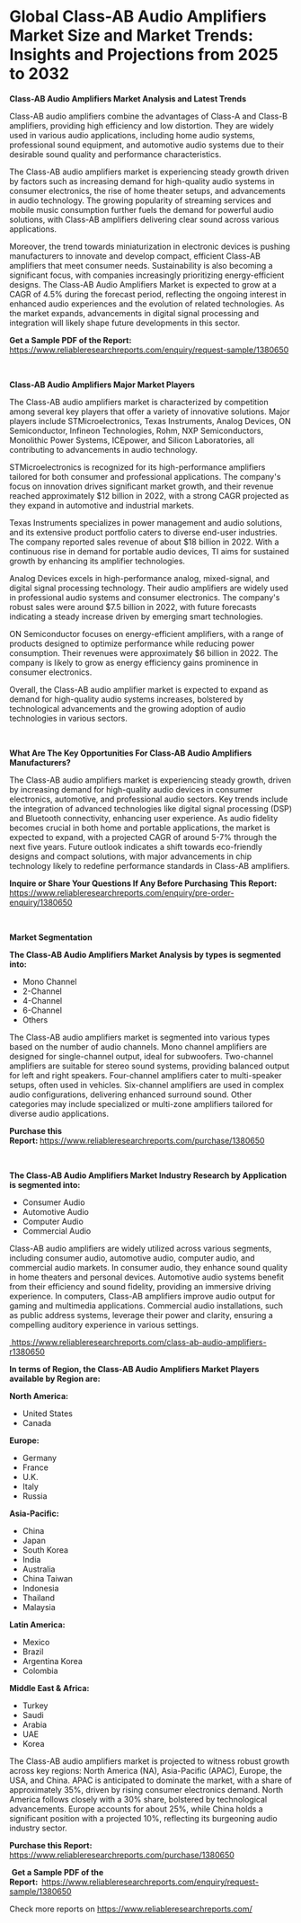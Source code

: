 <p><h1>Global Class-AB Audio Amplifiers Market Size and Market Trends: Insights and Projections from 2025 to 2032</h1></p><p><strong>Class-AB Audio Amplifiers Market Analysis and Latest Trends</strong></p>
<p><p>Class-AB audio amplifiers combine the advantages of Class-A and Class-B amplifiers, providing high efficiency and low distortion. They are widely used in various audio applications, including home audio systems, professional sound equipment, and automotive audio systems due to their desirable sound quality and performance characteristics. </p><p>The Class-AB audio amplifiers market is experiencing steady growth driven by factors such as increasing demand for high-quality audio systems in consumer electronics, the rise of home theater setups, and advancements in audio technology. The growing popularity of streaming services and mobile music consumption further fuels the demand for powerful audio solutions, with Class-AB amplifiers delivering clear sound across various applications.</p><p>Moreover, the trend towards miniaturization in electronic devices is pushing manufacturers to innovate and develop compact, efficient Class-AB amplifiers that meet consumer needs. Sustainability is also becoming a significant focus, with companies increasingly prioritizing energy-efficient designs. The Class-AB Audio Amplifiers Market is expected to grow at a CAGR of 4.5% during the forecast period, reflecting the ongoing interest in enhanced audio experiences and the evolution of related technologies. As the market expands, advancements in digital signal processing and integration will likely shape future developments in this sector.</p></p>
<p><strong>Get a Sample PDF of the Report:&nbsp;</strong> <a href="https://www.reliableresearchreports.com/enquiry/request-sample/1380650?utm_campaign=2593&utm_medium=2&utm_source=Github&utm_content=ia&utm_term=06042025&utm_id=class-ab-audio-amplifiers">https://www.reliableresearchreports.com/enquiry/request-sample/1380650</a></p>
<p>&nbsp;</p>
<p><strong>Class-AB Audio Amplifiers Major Market Players</strong></p>
<p><p>The Class-AB audio amplifiers market is characterized by competition among several key players that offer a variety of innovative solutions. Major players include STMicroelectronics, Texas Instruments, Analog Devices, ON Semiconductor, Infineon Technologies, Rohm, NXP Semiconductors, Monolithic Power Systems, ICEpower, and Silicon Laboratories, all contributing to advancements in audio technology.</p><p>STMicroelectronics is recognized for its high-performance amplifiers tailored for both consumer and professional applications. The company's focus on innovation drives significant market growth, and their revenue reached approximately $12 billion in 2022, with a strong CAGR projected as they expand in automotive and industrial markets.</p><p>Texas Instruments specializes in power management and audio solutions, and its extensive product portfolio caters to diverse end-user industries. The company reported sales revenue of about $18 billion in 2022. With a continuous rise in demand for portable audio devices, TI aims for sustained growth by enhancing its amplifier technologies.</p><p>Analog Devices excels in high-performance analog, mixed-signal, and digital signal processing technology. Their audio amplifiers are widely used in professional audio systems and consumer electronics. The company's robust sales were around $7.5 billion in 2022, with future forecasts indicating a steady increase driven by emerging smart technologies.</p><p>ON Semiconductor focuses on energy-efficient amplifiers, with a range of products designed to optimize performance while reducing power consumption. Their revenues were approximately $6 billion in 2022. The company is likely to grow as energy efficiency gains prominence in consumer electronics.</p><p>Overall, the Class-AB audio amplifier market is expected to expand as demand for high-quality audio systems increases, bolstered by technological advancements and the growing adoption of audio technologies in various sectors.</p></p>
<p>&nbsp;</p>
<p><strong>What Are The Key Opportunities For Class-AB Audio Amplifiers Manufacturers?</strong></p>
<p><p>The Class-AB audio amplifiers market is experiencing steady growth, driven by increasing demand for high-quality audio devices in consumer electronics, automotive, and professional audio sectors. Key trends include the integration of advanced technologies like digital signal processing (DSP) and Bluetooth connectivity, enhancing user experience. As audio fidelity becomes crucial in both home and portable applications, the market is expected to expand, with a projected CAGR of around 5-7% through the next five years. Future outlook indicates a shift towards eco-friendly designs and compact solutions, with major advancements in chip technology likely to redefine performance standards in Class-AB amplifiers.</p></p>
<p><strong>Inquire or Share Your Questions If Any Before Purchasing This Report:</strong> <a href="https://www.reliableresearchreports.com/enquiry/pre-order-enquiry/1380650?utm_campaign=2593&utm_medium=2&utm_source=Github&utm_content=ia&utm_term=06042025&utm_id=class-ab-audio-amplifiers">https://www.reliableresearchreports.com/enquiry/pre-order-enquiry/1380650</a></p>
<p>&nbsp;</p>
<p><strong>Market Segmentation</strong></p>
<p><strong>The Class-AB Audio Amplifiers Market Analysis by types is segmented into:</strong></p>
<p><ul><li>Mono Channel</li><li>2-Channel</li><li>4-Channel</li><li>6-Channel</li><li>Others</li></ul></p>
<p><p>The Class-AB audio amplifiers market is segmented into various types based on the number of audio channels. Mono channel amplifiers are designed for single-channel output, ideal for subwoofers. Two-channel amplifiers are suitable for stereo sound systems, providing balanced output for left and right speakers. Four-channel amplifiers cater to multi-speaker setups, often used in vehicles. Six-channel amplifiers are used in complex audio configurations, delivering enhanced surround sound. Other categories may include specialized or multi-zone amplifiers tailored for diverse audio applications.</p></p>
<p><strong>Purchase this Report:&nbsp;</strong><a href="https://www.reliableresearchreports.com/purchase/1380650?utm_campaign=2593&utm_medium=2&utm_source=Github&utm_content=ia&utm_term=06042025&utm_id=class-ab-audio-amplifiers">https://www.reliableresearchreports.com/purchase/1380650</a></p>
<p>&nbsp;</p>
<p><strong>The Class-AB Audio Amplifiers Market Industry Research by Application is segmented into:</strong></p>
<p><ul><li>Consumer Audio</li><li>Automotive Audio</li><li>Computer Audio</li><li>Commercial Audio</li></ul></p>
<p><p>Class-AB audio amplifiers are widely utilized across various segments, including consumer audio, automotive audio, computer audio, and commercial audio markets. In consumer audio, they enhance sound quality in home theaters and personal devices. Automotive audio systems benefit from their efficiency and sound fidelity, providing an immersive driving experience. In computers, Class-AB amplifiers improve audio output for gaming and multimedia applications. Commercial audio installations, such as public address systems, leverage their power and clarity, ensuring a compelling auditory experience in various settings.</p></p>
<p><a href="https://www.reliableresearchreports.com/class-ab-audio-amplifiers-r1380650?utm_campaign=2593&utm_medium=2&utm_source=Github&utm_content=ia&utm_term=06042025&utm_id=class-ab-audio-amplifiers">&nbsp;https://www.reliableresearchreports.com/class-ab-audio-amplifiers-r1380650</a></p>
<p><strong>In terms of Region, the Class-AB Audio Amplifiers Market Players available by Region are:</strong></p>
<p>
    <p> <strong> North America: </strong>
        <ul>
            <li>United States</li>
            <li>Canada</li>
        </ul>
        </p> 
    <p> <strong> Europe: </strong>
        <ul>
            <li>Germany</li>
            <li>France</li>
            <li>U.K.</li>
            <li>Italy</li>
            <li>Russia</li>
        </ul>
        </p> 
    <p> <strong> Asia-Pacific: </strong>
        <ul>
            <li>China</li>
            <li>Japan</li>
            <li>South Korea</li>
            <li>India</li>
            <li>Australia</li>
            <li>China Taiwan</li>
            <li>Indonesia</li>
            <li>Thailand</li>
            <li>Malaysia</li>
        </ul>
        </p> 
    <p> <strong> Latin America: </strong>
        <ul>
            <li>Mexico</li>
            <li>Brazil</li>
            <li>Argentina Korea</li>
            <li>Colombia</li>
        </ul>
        </p> 
    <p> <strong> Middle East & Africa: </strong>
        <ul>
            <li>Turkey</li>
            <li>Saudi</li>
            <li>Arabia</li>
            <li>UAE</li>
            <li>Korea</li>
        </ul>
    </p>
    </p>
<p><p>The Class-AB audio amplifiers market is projected to witness robust growth across key regions: North America (NA), Asia-Pacific (APAC), Europe, the USA, and China. APAC is anticipated to dominate the market, with a share of approximately 35%, driven by rising consumer electronics demand. North America follows closely with a 30% share, bolstered by technological advancements. Europe accounts for about 25%, while China holds a significant position with a projected 10%, reflecting its burgeoning audio industry sector.</p></p>
<p><strong>Purchase this Report: </strong><a href="https://www.reliableresearchreports.com/purchase/1380650?utm_campaign=2593&utm_medium=2&utm_source=Github&utm_content=ia&utm_term=06042025&utm_id=class-ab-audio-amplifiers">https://www.reliableresearchreports.com/purchase/1380650</a></p>
<p>&nbsp;<strong>Get a Sample PDF of the Report:&nbsp;&nbsp;</strong><a href="https://www.reliableresearchreports.com/enquiry/request-sample/1380650?utm_campaign=2593&utm_medium=2&utm_source=Github&utm_content=ia&utm_term=06042025&utm_id=class-ab-audio-amplifiers">https://www.reliableresearchreports.com/enquiry/request-sample/1380650</a></p>
<p><strong></strong></p>
<p>Check more reports on <a href="https://www.reliableresearchreports.com/?utm_campaign=2593&utm_medium=2&utm_source=Github&utm_content=ia&utm_term=06042025&utm_id=class-ab-audio-amplifiers">https://www.reliableresearchreports.com/</a></p>